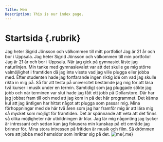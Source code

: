 ```yaml
---
Title: Hem
Description: This is our index page.
---
```


Startsida {.rubrik}
 ==========================

Jag heter Sigrid Jönsson och välkommen till mitt portfolio! Jag är 21 år och bor i Uppsala.
Jag heter Sigrid Jönsson och välkommen till min portfolio! Jag är 21 år och bor i Uppsala.
När jag gick på gymnasiet läste jag naturlinjen. Min tanke med gymnasievalet var att det
skulle ge mig större valmöjlighet i framtiden då jag inte visste vad jag ville plugga
eller jobba med. Efter studenten hade jag fortfarande ingen riktig idé om vad jag skulle
rikta in mig på. Så för att testa på universitet bestämde jag mig för att läsa två kurser i
musik under en termin. Samtidigt som jag pluggade sökte jag jobb och när terminen var slut
hade jag fått ett jobb på Dollarstore. Där har jag jobbat fram till och med att jag kom in på
det här programmet. Det känns kul att jag äntligen har hittat något att plugga som passar mig.
Mina förhoppningar med de här två åren som jag har framför mig är att lära mig så mycket som
möjligt för framtiden. Det är spännande att veta att det finns så olika möjligheter när
utbildningen är klar. Jag lär mig någonting jag tycker är intressant och sedan kan jag fokusera
min kunskap på ett område jag brinner för. Mina stora intressen på fritiden är musik och film.
Så drömmen vore att jobba med hemsidor som inriktar sig på det.
![me](%assets_url%/img/me.jpg){.me}
